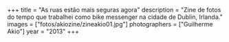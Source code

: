 +++
title = "As ruas estão mais seguras agora"
description = "Zine de fotos do tempo que trabalhei como bike messenger na cidade de Dublin, Irlanda."
images = ["fotos/akiozine/zineakio01.jpg"]
photographers = ["Guilherme Akio"]
year = "2013"
+++
